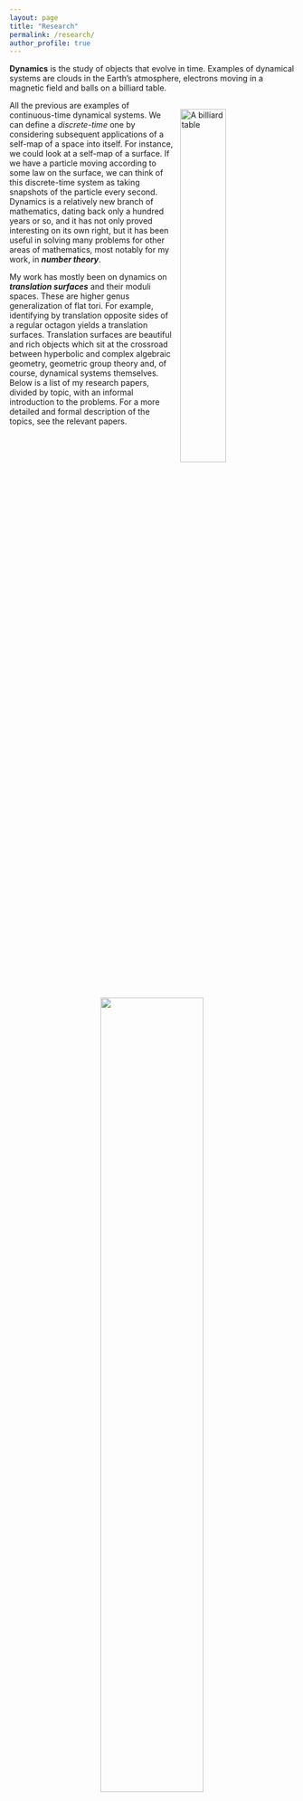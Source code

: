```yaml
---
layout: page
title: "Research"
permalink: /research/
author_profile: true
---
```


**Dynamics** is the study of objects that evolve in time. Examples of dynamical systems are clouds in the Earth’s atmosphere, electrons moving in a magnetic field and balls on a billiard table.

<img style="float: right; width:40%; margin-left:2%; margin-bottom:2%; margin-top:3%;" src="../images/billiard.jpg" title="A billiard table">

All the previous are examples of continuous-time dynamical systems. We can define a *discrete-time* one by considering subsequent applications of a self-map of a space into itself. For instance, we could look at a self-map of a surface. If we have a particle moving according to some law on the surface, we can think of this discrete-time system as taking snapshots of the particle every second.
Dynamics is a relatively new branch of mathematics, dating back only a hundred years or so, and it has not only proved interesting on its own right, but it has been useful in solving many problems for other areas of mathematics, most notably for my work, in **_number theory_**.

My work has mostly been on dynamics on **_translation surfaces_** and their moduli spaces. These are higher genus generalization of flat tori. For example, identifying by translation opposite sides of a regular octagon yields a translation surfaces.
Translation surfaces are beautiful and rich objects which sit at the crossroad between hyperbolic and complex algebraic geometry, geometric group theory and, of course, dynamical systems themselves.
Below is a list of my research papers, divided by topic, with an informal introduction to the problems. For a more detailed and formal description of the topics, see the relevant papers.

<!-- <p float="left">
  <img src="http://ancientrome.ru/art/artwork/mosaic/rom/santa-costanza-roma/cos002.jpg" width="75%" />
  <img src="https://upload.wikimedia.org/wikipedia/commons/a/ad/ModularGroup-FundamentalDomain-01.png" width="20%" title="The fundamental domain for SL(2,Z)">
</p> -->
<center><img src="../images/hyperbolic.svg" width="60%"></center>

## Lagrange Spectrum
**_Diophantine approximation_** is the area of number theory which studies how well real numbers can be approximate by rational ones.
It dates back to the 19th century and it has been generalized to a variety of context.
Badly approximable numbers are real numbers which cannot be approximated better than quadratically in the denominator of the rational approximand.
Given a badly approximable number, we can improve this quadratic error by a constant factor.
The union of such constants forms the **_Lagrange Spectrum_**, a classical object in Diophantine approximation.
Using a different point of view, the Spectrum has been generalized to hyperbolic surfaces (via the well-known link between continued fractions and geodesic flow on the modular surface) and to a particularly symmetric kind of translation surfaces, called Veech surfaces.
The idea behind this generalization is that the Lagrange Spectrum measures the asymptotic excursions of geodesics into cusps, and thus has a natural dynamical interpretation.
Together with Luca Marchese and Corinna Ulcigrai, we proved that the Spectrum of a Veech surface and of a hyperbolic one both contain a semi-infinite interval, called *Hall ray*.
In the hyperbolic case we furthermore prove that this is stable under small perturbations of the way in which we measure the excursions into the cusps.

#### Papers
1. Mauro Artigiani, Luca Marchese and Corinna Ulcigrai: [*Persistent Hall rays for Lagrange spectra at cusps of Riemann surfaces*](https://arxiv.org/abs/1710.02042), preprint.
2. Mauro Artigiani, Luca Marchese and Corinna Ulcigrai: [*The Lagrange spectrum of a Veech surface has a Hall ray*](https://doi.org/10.4171/GGD/384), Groups, Geometry, and Dynamics, **10** (2016), 1287--1337. [arXiv version](https://arxiv.org/abs/1409.7023)

<center>
<figure>
<img src="http://ancientrome.ru/art/artwork/mosaic/rom/santa-costanza-roma/cos002.jpg" width="90%">
<figcaption>A hyperbolic mosaic in the church of Santa Costanza in Rome. Photo taken from <a href="http://ancientrome.ru/art/artworken/img.htm?id=6707">here.</a></figcaption>
</figure>
</center>

## Eaton lenses and infinite translation surfaces
<img style="float: left; width:25%; margin-right:2%; margin-bottom:2%; margin-top:3%;"  src="../images/eaton.svg" width="40%" title="An Eaton lens">
In the last ten years there has been a growing interest on **_infinite_** translation surfaces, where the adjective infinite can stand both for infinite topological type and for infinite area.
I have been working on the surface obtained from an infinitely periodic pattern of identical Eaton lenses in the plane. These lenses are examples of perfect retroflector, meaning that when a light-ray comes into one of them it gets reflected exactly in the same direction but with opposite orientation. Via a standard procedure this yields an infinite (both in genus and area) translation surface.
The geodesic flow on this family of surfaces has been shown to be generically non-ergodic, in contrast to what happens for compact translation surfaces, where the flow in almost every direction is uniquely ergodic. More precisely, a trajectory of the flow in a generic direction on a generic surface is trapped inside an infinite strip of bounded width.
I have constructed exceptional surfaces on which the flow in the vertical direction is ergodic and, in particular, fill out the infinite surface. The set of these exceptional surfaces is small in the sense of measure due to the above result, but I showed that it has big Hausdorff dimension.

#### Papers
1. Mauro Artigiani: [*Exceptional ergodic directions in Eaton lenses*](https://doi.org/10.1007/s11856-017-1509-8), Israel Journal of Mathematics, **220** (2017), 29--56. [arXiv version](https://arxiv.org/abs/1503.02191)
